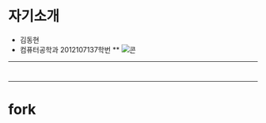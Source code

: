 # 자기소개
* 김동현
* 컴퓨터공학과 2012107137학번
** ![콘](http://file3.instiz.net/data/file3/2018/03/03/8/9/1/891c2833ddd055f44d3ff13d708e040a.gif)
***
# 
***
# fork

